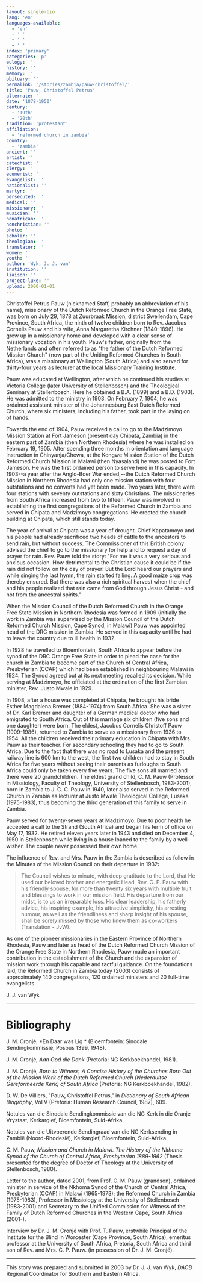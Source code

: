 ```yaml
---
layout: single-bio
lang: 'en'
languages-available:
  - 'en'
  - ' '
  - ' '
  - ' '
index: 'primary'
categories: 'p'
eulogy: ''
history: ''
memory: ''
obituary: ''
permalink: '/stories/zambia/pauw-christoffel/'
title: 'Pauw, Christoffel Petrus'
alternate: ''
date: '1878-1950'
century:
  - '19th'
  - '20th'
tradition: 'protestant'
affiliation:
  - 'reformed church in zambia'
country:
  - 'zambia'
ancient: ''
artist: ''
catechist: ''
clergy: ''
ecumenist: ''
evangelist: ''
nationalist: ''
martyr: ''
persecuted: ''
medical: ''
missionary: ''
musician: ''
nonafrican: ''
nonchristian: ''
photo: ''
scholar: ''
theologian: ''
translator: ''
women: ''
youth: ''
author: 'Wyk, J. J. van'
institution: ''
liaison: ''
project-luke: ''
upload: 2000-01-01
---
```



Christoffel Petrus Pauw (nicknamed Staff, probably an abbreviation of his name), missionary of the Dutch Reformed Church in the Orange Free State, was born on July 29, 1878 at Zuurbraak Mission, district Swellendam, Cape Province, South Africa, the ninth of twelve children born to Rev. Jacobus Cornelis Pauw and his wife, Anna Margaretha Kirchner (1840-1896). He grew up in a missionary home and developed with a clear sense of missionary vocation in his youth. Pauw's father, originally from the Netherlands and often referred to as "the father of the Dutch Reformed Mission Church" (now part of the Uniting Reformed Churches in South Africa), was a missionary at Wellington (South Africa) and also served for thirty-four years as lecturer at the local Missionary Training Institute.

Pauw was educated at Wellington, after which he continued his studies at Victoria College (later University of Stellenbosch) and the Theological Seminary at Stellenbosch. Here he obtained a B.A. (1899) and a B.D. (1903). He was admitted to the ministry in 1903. On February 7, 1904, he was ordained assistant minister of the Johannesburg East Dutch Reformed Church, where six ministers, including his father, took part in the laying on of hands.

Towards the end of 1904, Pauw received a call to go to the Madzimoyo Mission Station at Fort Jameson (present day Chipata, Zambia) in the eastern part of Zambia (then Northern Rhodesia) where he was installed on February 19, 1905. After spending three months in orientation and language instruction in Chinyanja/Chewa, at the Kongwe Mission Station of the Dutch Reformed Church Mission in Malawi (then Nyasaland) he was posted to Fort Jameson. He was the first ordained person to serve here in this capacity. In 1903--a year after the Anglo-Boer War ended,--the Dutch Reformed Church Mission in Northern Rhodesia had only one mission station with four outstations and no converts had yet been made. Two years later, there were four stations with seventy outstations and sixty Christians. The missionaries from South Africa increased from two to fifteen. Pauw was involved in establishing the first congregations of the Reformed Church in Zambia and served in Chipata and Madzimoyo congregations. He erected the church building at Chipata, which still stands today.

The year of arrival at Chipata was a year of drought. Chief Kapatamoyo and his people had already sacrificed two heads of cattle to the ancestors to send rain, but without success. The Commissioner of this British colony advised the chief to go to the missionary for help and to request a day of prayer for rain. Rev. Pauw told the story: "For me it was a very serious and anxious occasion. How detrimental to the Christian cause it could be if the rain did not follow on the day of prayer! But the Lord heard our prayers and while singing the last hymn, the rain started falling. A good maize crop was thereby ensured. But there was also a rich spiritual harvest when the chief and his people realized that rain came from God through Jesus Christ - and not from the ancestral spirits."

When the Mission Council of the Dutch Reformed Church in the Orange Free State Mission in Northern Rhodesia was formed in 1909 (initially the work in Zambia was supervised by the Mission Council of the Dutch Reformed Church Mission, Cape Synod, in Malawi) Pauw was appointed head of the DRC mission in Zambia. He served in this capacity until he had to leave the country due to ill health in 1932.

In 1928 he travelled to Bloemfontein, South Africa to appear before the synod of the DRC Orange Free State in order to plead the case for the church in Zambia to become part of the Church of Central Africa, Presbyterian (CCAP) which had been established in neighbouring Malawi in 1924. The Synod agreed but at its next meeting recalled its decision. While serving at Madzimoyo, he officiated at the ordination of the first Zambian minister, Rev. Justo Mwale in 1929.

In 1908, after a house was completed at Chipata, he brought his bride Esther Magdalena Bremer (1884-1974) from South Africa. She was a sister of Dr. Karl Bremer and daughter of a German medical doctor who had emigrated to South Africa. Out of this marriage six children (five sons and one daughter) were born. The eldest, Jacobus Cornelis Christoff Pauw (1909-1986), returned to Zambia to serve as a missionary from 1936 to 1954. All the children received their primary education in Chipata with Mrs. Pauw as their teacher. For secondary schooling they had to go to South Africa. Due to the fact that there was no road to Lusaka and the present railway line is 600 km to the west, the first two children had to stay in South Africa for five years without seeing their parents as furloughs to South Africa could only be taken every five years. The five sons all married and there were 20 grandchildren. The eldest grand child, C. M. Pauw (Professor in Missiology, Faculty of Theology, University of Stellenbosch, 1983-2001), born in Zambia to J. C. C. Pauw in 1940, later also served in the Reformed Church in Zambia as lecturer at Justo Mwale Theological College, Lusaka (1975-1983), thus becoming the third generation of this family to serve in Zambia.

Pauw served for twenty-seven years at Madzimoyo. Due to poor health he accepted a call to the Strand (South Africa) and began his term of office on May 17, 1932. He retired eleven years later in 1943 and died on December 4, 1950 in Stellenbosch while living in a house loaned to the family by a well-wisher. The couple never possessed their own home.

The influence of Rev. and Mrs. Pauw in the Zambia is described as follow in the Minutes of the Mission Council on their departure in 1932:
> The Council wishes to minute, with deep gratitude to the Lord, that He used our beloved brother and energetic Head, Rev. C. P. Pauw with his friendly spouse, for more than twenty six years with multiple fruit and blessings to work in our mission field. His departure from our midst, is to us an irreparable loss. His clear leadership, his fatherly advice, his inspiring example, his attractive simplicity, his arresting humour, as well as the friendliness and sharp insight of his spouse, shall be sorely missed by those who knew them as co-workers (Translation - JvW).

As one of the pioneer missionaries in the Eastern Province of Northern Rhodesia, Pauw and later as head of the Dutch Reformed Church Mission of the Orange Free State in Northern Rhodesia, Pauw made an important contribution in the establishment of the Church and the expansion of mission work through his capable and tactful guidance. On the foundations laid, the Reformed Church in Zambia today (2003) consists of approximately 140 congregations, 120 ordained ministers and 20 full-time evangelists.

J. J. van Wyk

---

# Bibliography

J. M. Cronjé,  *En Daar was Lig * (Bloemfontein: Sinodale Sendingkommissie, Posbus 1399, 1948).

J. M. Cronjé, *Aan God die Dank* (Pretoria: NG Kerkboekhandel, 1981).

J. M. Cronjé,  *Born to Witness, A Concise History of the Churches Born Out of the Mission Work of the Dutch Reformed Church (Nederduitse Gereformeerde Kerk) of South Africa* (Pretoria: NG Kerkboekhandel, 1982).

D. W. De Villiers,  "Pauw, Christoffel Petrus," in *Dictionary of South African Biography*, Vol V  (Pretoria: Human Research Council, 1987), 609.

Notules van die Sinodale Sendingkommissie van die NG Kerk in die Oranje Vrystaat, Kerkargief, Bloemfontein, Suid-Afrika.

Notules van die Uitvoerende Sendingraad van die NG Kerksending in Zambië (Noord-Rhodesië), Kerkargief, Bloemfontein, Suid-Afrika.

C. M. Pauw,  *Mission and Church in Malawi. The History of the Nkhoma Synod of the Church of Central Africa, Presbyterian 1889-1962* (Thesis presented for the degree of Doctor of Theology at the University of Stellenbosch, 1980).

Letter to the author, dated 2001, from Prof. C. M. Pauw (grandson), ordained minister in service of the Nkhoma Synod of the Church of Central Africa, Presbyterian (CCAP) in Malawi (1965-1973); the Reformed Church in Zambia (1975-1983), Professor in Missiology at the University of Stellenbosch (1983-2001) and Secretary to the Unified Commission for Witness of the Family of Dutch Reformed Churches in the Western Cape, South Africa (2001-).

Interview by Dr. J. M. Cronjé with Prof. T. Pauw, erstwhile Principal of the Institute for the Blind in Worcester (Cape Province, South Africa), emeritus professor at the University of South Africa, Pretoria, South Africa and third son of Rev. and Mrs. C. P. Pauw. (in possession of Dr. J. M. Cronjé).

---

This story was prepared and submitted in 2003 by Dr. J. J. van Wyk, *DACB* Regional Coordinator for Southern and Eastern Africa.